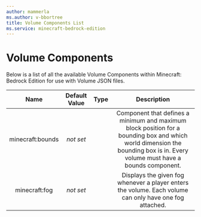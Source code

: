 ```yaml
---
author: mammerla
ms.author: v-bbortree
title: Volume Components List
ms.service: minecraft-bedrock-edition
---
```


# Volume Components

Below is a list of all the available Volume Components within Minecraft: Bedrock Edition for use with Volume JSON files.


| Name| Default Value| Type| Description |
|:-----------:|:-----------:|:-----------:|:-----------:|
| minecraft:bounds| *not set*| | Component that defines a minimum and maximum block position for a bounding box and which world dimension the bounding box is in. Every volume must have a bounds component.|
| minecraft:fog| *not set*| | Displays the given fog whenever a player enters the volume. Each volume can only have one fog attached.| 